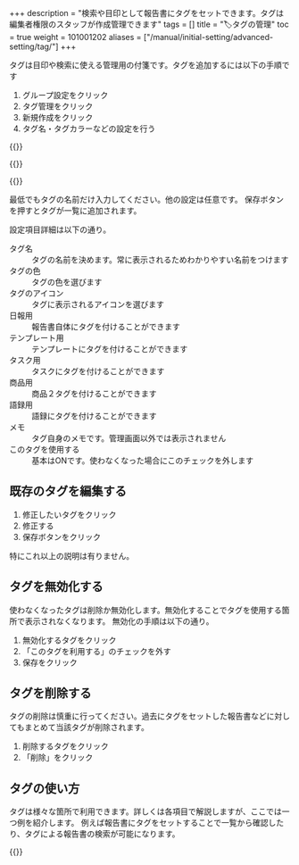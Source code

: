 +++
description = "検索や目印として報告書にタグをセットできます。タグは編集者権限のスタッフが作成管理できます"
tags = []
title = "🏷タグの管理"
toc = true
weight = 101001202
aliases = ["/manual/initial-setting/advanced-setting/tag/"]
+++

タグは目印や検索に使える管理用の付箋です。タグを追加するには以下の手順です

1. グループ設定をクリック
1. タグ管理をクリック
1. 新規作成をクリック
1. タグ名・タグカラーなどの設定を行う

{{<appscreen filename="tag-manage" title="タグの管理画面|タグの編集には編集者の権限が必要です">}}

{{<nextArrow>}}

{{<appscreen filename="tag-make" title="タグを新規追加する。タグ名、タグの色、アイコンなどを指定して独自のタグを作成できます。タグは報告書に貼り付けることができます。">}}

最低でもタグの名前だけ入力してください。他の設定は任意です。
保存ボタンを押すとタグが一覧に追加されます。  

設定項目詳細は以下の通り。
<dl class="basic">
<dt>タグ名</dt>
<dd>タグの名前を決めます。常に表示されるためわかりやすい名前をつけます</dd>
<dt>タグの色</dt>
<dd>タグの色を選びます</dd>
<dt>タグのアイコン</dt>
<dd>タグに表示されるアイコンを選びます</dd>
<dt>日報用</dt>
<dd>報告書自体にタグを付けることができます</dd>
<dt>テンプレート用</dt>
<dd>テンプレートにタグを付けることができます</dd>
<dt>タスク用</dt>
<dd>タスクにタグを付けることができます</dd>
<dt>商品用</dt>
<dd>商品２タグを付けることができます</dd>
<dt>語録用</dt>
<dd>語録にタグを付けることができます</dd>
<dt>メモ</dt>
<dd>タグ自身のメモです。管理画面以外では表示されません</dd>
<dt>このタグを使用する</dt>
<dd>基本はONです。使わなくなった場合にこのチェックを外します</dd>
</dl>


## 既存のタグを編集する

1. 修正したいタグをクリック
1. 修正する
1. 保存ボタンをクリック

特にこれ以上の説明は有りません。

## タグを無効化する

使わなくなったタグは削除か無効化します。無効化することでタグを使用する箇所で表示されなくなります。
無効化の手順は以下の通り。

1. 無効化するタグをクリック
1. 「このタグを利用する」のチェックを外す
1. 保存をクリック

## タグを削除する

タグの削除は慎重に行ってください。過去にタグをセットした報告書などに対してもまとめて当該タグが削除されます。

1. 削除するタグをクリック
1. 「削除」をクリック

## タグの使い方

タグは様々な箇所で利用できます。詳しくは各項目で解説しますが、ここでは一つ例を紹介します。
例えば報告書にタグをセットすることで一覧から確認したり、タグによる報告書の検索が可能になります。

{{<appscreen filename="set-tag" title="報告書にタグをセットします。タグをつけることでその報告書を一覧から目立たせることができる他、タグによる検索も可能になります">}}

